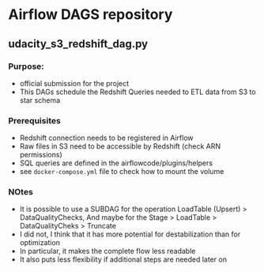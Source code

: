 # Airflow DAGS repository
## udacity_s3_redshift_dag.py
### Purpose:
- official submission for the project
- This DAGs schedule the Redshift Queries needed to ETL data from S3 to star schema

### Prerequisites
- Redshift connection needs to be registered in Airflow
- Raw files in S3 need to be accessible by Redshift (check ARN permissions)
- SQL queries are defined in the airflowcode/plugins/helpers
- see `docker-compose.yml` file to check how to mount the volume

### NOtes
- It is possible to use a SUBDAG for the operation LoadTable (Upsert) > DataQualityChecks, And maybe for the Stage > LoadTable > DataQualityCheks > Truncate
- I did not, I think that it has more potential for destabilization than for optimization
- In particular, it makes the complete flow less readable
- It also puts less flexibility if additional steps are needed later on
